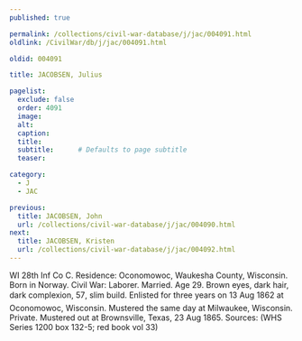 ```yaml
---
published: true

permalink: /collections/civil-war-database/j/jac/004091.html
oldlink: /CivilWar/db/j/jac/004091.html

oldid: 004091

title: JACOBSEN, Julius

pagelist:
  exclude: false
  order: 4091
  image: 
  alt:
  caption:
  title:
  subtitle:      # Defaults to page subtitle
  teaser:

category: 
  - J 
  - JAC

previous:
  title: JACOBSEN, John
  url: /collections/civil-war-database/j/jac/004090.html  
next:
  title: JACOBSEN, Kristen
  url: /collections/civil-war-database/j/jac/004092.html   
---
```

WI 28th Inf Co C. Residence: Oconomowoc, Waukesha County, Wisconsin. Born in Norway. Civil War: Laborer. Married. Age 29. Brown eyes, dark hair, dark complexion, 5&#146;7&#148;, slim build. Enlisted for three years on 13 Aug 1862 at Oconomowoc, Wisconsin. Mustered the same day at Milwaukee, Wisconsin. Private. Mustered out at Brownsville, Texas, 23 Aug 1865. Sources: (WHS Series 1200 box 132-5; red book vol 33)